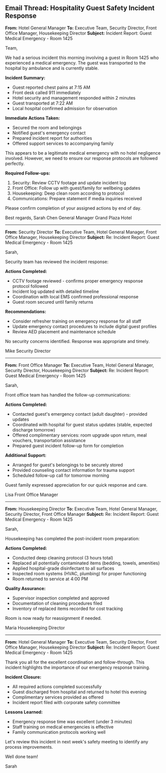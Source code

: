 ## Email Thread: Hospitality Guest Safety Incident Response

**From:** Hotel General Manager
**To:** Executive Team, Security Director, Front Office Manager, Housekeeping Director
**Subject:** Incident Report: Guest Medical Emergency - Room 1425

Team,

We had a serious incident this morning involving a guest in Room 1425 who experienced a medical emergency. The guest was transported to the hospital by ambulance and is currently stable.

**Incident Summary:**
- Guest reported chest pains at 7:15 AM
- Front desk called 911 immediately
- Hotel security and management responded within 2 minutes
- Guest transported at 7:22 AM
- Local hospital confirmed admission for observation

**Immediate Actions Taken:**
- Secured the room and belongings
- Notified guest's emergency contact
- Prepared incident report for authorities
- Offered support services to accompanying family

This appears to be a legitimate medical emergency with no hotel negligence involved. However, we need to ensure our response protocols are followed perfectly.

**Required Follow-ups:**
1. Security: Review CCTV footage and update incident log
2. Front Office: Follow up with guest/family for wellbeing updates
3. Housekeeping: Deep clean room according to protocol
4. Communications: Prepare statement if media inquiries received

Please confirm completion of your assigned actions by end of day.

Best regards,
Sarah Chen
General Manager
Grand Plaza Hotel

---

**From:** Security Director
**To:** Executive Team, Hotel General Manager, Front Office Manager, Housekeeping Director
**Subject:** Re: Incident Report: Guest Medical Emergency - Room 1425

Sarah,

Security team has reviewed the incident response:

**Actions Completed:**
- CCTV footage reviewed - confirms proper emergency response protocol followed
- Incident log updated with detailed timeline
- Coordination with local EMS confirmed professional response
- Guest room secured until family returns

**Recommendations:**
- Consider refresher training on emergency response for all staff
- Update emergency contact procedures to include digital guest profiles
- Review AED placement and maintenance schedule

No security concerns identified. Response was appropriate and timely.

Mike
Security Director

---

**From:** Front Office Manager
**To:** Executive Team, Hotel General Manager, Security Director, Housekeeping Director
**Subject:** Re: Incident Report: Guest Medical Emergency - Room 1425

Sarah,

Front office team has handled the follow-up communications:

**Actions Completed:**
- Contacted guest's emergency contact (adult daughter) - provided updates
- Coordinated with hospital for guest status updates (stable, expected discharge tomorrow)
- Offered complimentary services: room upgrade upon return, meal vouchers, transportation assistance
- Prepared guest incident follow-up form for completion

**Additional Support:**
- Arranged for guest's belongings to be securely stored
- Provided counseling contact information for trauma support
- Scheduled follow-up call for tomorrow morning

Guest family expressed appreciation for our quick response and care.

Lisa
Front Office Manager

---

**From:** Housekeeping Director
**To:** Executive Team, Hotel General Manager, Security Director, Front Office Manager
**Subject:** Re: Incident Report: Guest Medical Emergency - Room 1425

Sarah,

Housekeeping has completed the post-incident room preparation:

**Actions Completed:**
- Conducted deep cleaning protocol (3 hours total)
- Replaced all potentially contaminated items (bedding, towels, amenities)
- Applied hospital-grade disinfectant to all surfaces
- Inspected room systems (HVAC, plumbing) for proper functioning
- Room returned to service at 4:00 PM

**Quality Assurance:**
- Supervisor inspection completed and approved
- Documentation of cleaning procedures filed
- Inventory of replaced items recorded for cost tracking

Room is now ready for reassignment if needed.

Maria
Housekeeping Director

---

**From:** Hotel General Manager
**To:** Executive Team, Security Director, Front Office Manager, Housekeeping Director
**Subject:** Re: Incident Report: Guest Medical Emergency - Room 1425

Thank you all for the excellent coordination and follow-through. This incident highlights the importance of our emergency response training.

**Incident Closure:**
- All required actions completed successfully
- Guest discharged from hospital and returned to hotel this evening
- Complimentary services provided as offered
- Incident report filed with corporate safety committee

**Lessons Learned:**
- Emergency response time was excellent (under 3 minutes)
- Staff training on medical emergencies is effective
- Family communication protocols working well

Let's review this incident in next week's safety meeting to identify any process improvements.

Well done team!

Sarah
